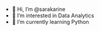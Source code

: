 - 👋 Hi, I’m @sarakarine
- 👀 I’m interested in Data Analytics 
- 🌱 I’m currently learning Python



<!---
sarakarine/sarakarine is a ✨ special ✨ repository because its `README.md` (this file) appears on your GitHub profile.
You can click the Preview link to take a look at your changes.
--->
